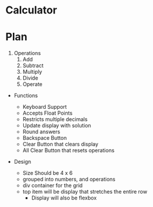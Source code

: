 # Calculator

# Plan

1. Operations
    1. Add
    2. Subtract
    3. Multiply
    4. Divide
   5. Operate


* Functions
   * Keyboard Support
   * Accepts Float Points
  * Restricts multiple decimals
  * Update display with solution
  * Round answers
  * Backspace Button
  * Clear Button that clears display
  * All Clear Button that resets operations


* Design
  * Size Should be 4 x 6 
  * grouped into numbers, and operations
  * div container for the grid
  * top item will be display that stretches the entire row
    * Display will also be flexbox
  
    